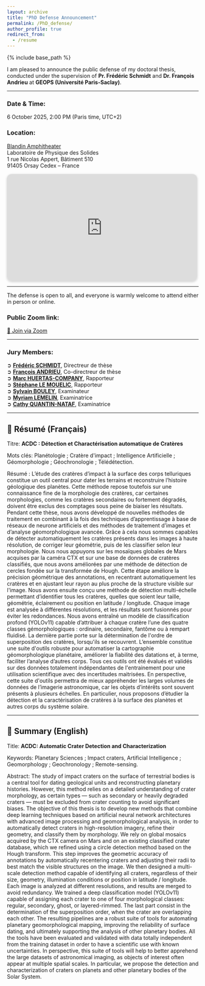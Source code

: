 ```yaml
---
layout: archive
title: "PhD Defense Announcement"
permalink: /PhD_defense/
author_profile: true
redirect_from:
  - /resume
---
```


{% include base_path %}

I am pleased to announce the public defense of my doctoral thesis, conducted under the supervision of **Pr. Frédéric Schmidt** and **Dr. François Andrieu** at **GEOPS (Université Paris-Saclay)**.

---

### Date & Time:
6 October 2025, 2:00 PM (Paris time, UTC+2)  

### Location:  
[Blandin Amphitheater](https://maps.app.goo.gl/AgZ5aw3tUPTGKppXA)   
Laboratoire de Physique des Solides   
1 rue Nicolas Appert, Bâtiment 510  
91405 Orsay Cedex – France  

<iframe 
  src="https://maps.google.com/maps?q=1%20Rue%20Nicolas%20Appert%2C%2091405%20Orsay&t=&z=16&ie=UTF8&iwloc=&output=embed"
  width="500" height="281"
  style="border:0; border-radius:12px; box-shadow:0 2px 6px rgba(0,0,0,0.2);"
  loading="lazy" allowfullscreen>
</iframe>

---

The defense is open to all, and everyone is warmly welcome to attend either in person or online.  

### Public Zoom link:

<a class="btn btn--primary btn--small" href="https://universite-paris-saclay-fr.zoom.us/j/93874359215pwd=8HtlagOW527a09Ha36V3OxPGl9F8BY.1" target="_blank" rel="noopener">
  🎥 Join via Zoom
</a>

---
### Jury Members: 

➲ **[Frédéric SCHMIDT](https://fredericschmidt.github.io)**, Directreur de thèse  
➲ **[François ANDRIEU](https://www.idref.fr/19359854X)**, Co-directreur de thèse  
➲ **[Marc HUERTAS-COMPANY](https://mhuertascompany.github.io)**, Rapporteur   
➲ **[Stéphane LE MOUELIC](https://lpg-umr6112.fr/member/le-mouelic-stephane/)**, Rapporteur   
➲ **[Sylvain BOULEY](https://www.iufrance.fr/les-membres-de-liuf/membre/2071.html)**, Examinateur     
➲ **[Myriam LEMELIN](https://www.usherbrooke.ca/geomatique/departement/personnel/personnel-enseignant/myriam-lemelin)**, Examinatrice  
➲ **[Cathy QUANTIN-NATAF](https://eplanets.univ-lyon1.fr/equipe/permanents/cathy-quantin/)**, Examinatrice   

---



## 📖 Résumé (Français)

Titre: **ACDC : Détection et Charactérisation automatique de Cratères**

Mots clés: Planétologie ; Cratère d'impact ; Intelligence Artificielle ; Géomorphologie ; Géochronologie ; Télédétection.

Résumé : 
L’étude des cratères d’impact à la surface des corps telluriques constitue un outil central pour dater les terrains et reconstruire l’histoire géologique des planètes. Cette méthode repose toutefois sur une connaissance fine de la morphologie des cratères, car certaines morphologies, comme les cratères secondaires ou fortement dégradés, doivent être exclus des comptages sous peine de biaiser les résultats. Pendant cette thèse, nous avons développé de nouvelles méthodes de traitement en combinant à la fois des techniques d’apprentissage à base de réseaux de neurone artificiels et des méthodes de traitement d’images et d’analyse géomorphologique avancée. Grâce à cela nous sommes capables de détecter automatiquement les cratères présents dans les images à haute résolution, de corriger leur géométrie, puis de les classifier selon leur morphologie. 
Nous nous appuyons sur les mosaïques globales de Mars acquises par la caméra CTX et sur une base de données de cratères classifiés, que nous avons améliorées par une méthode de détection de cercles fondée sur la transformée de Hough. Cette étape améliore la précision géométrique des annotations, en recentrant automatiquement les cratères et en ajustant leur rayon au plus proche de la structure visible sur l'image. Nous avons ensuite conçu une méthode de détection multi-échelle permettant d’identifier tous les cratères, quelles que soient leur taille, géométrie, éclairement ou position en latitude / longitude. Chaque image est analysée à différentes résolutions, et les résultats sont fusionnés pour éviter les redondances. Nous avons entraîné un modèle de classification profond (YOLOv11) capable d’attribuer à chaque cratère l’une des quatre classes gémorphologiques : ordinaire, secondaire, fantôme ou à rempart fluidisé. 
La dernière partie porte sur la détermination de l'ordre de superposition des cratères, lorsqu'ils se recouvrent. L’ensemble constitue une suite d'outils robuste pour automatiser la cartographie géomorphologique planétaire, améliorer la fiabilité des datations et, à terme, faciliter l’analyse d’autres corps. Tous ces outils ont été évalués et validés sur des données totalement indépendantes de l'entrainement pour une utilisation scientifique avec des incertitudes maitrisées. En perspective, cette suite d'outils permettra de mieux appréhender les larges volumes de données de l’imagerie astronomique, car les objets d’intérêts sont souvent présents à plusieurs échelles. En particulier, nous proposons d’étudier la détection et la caractérisation de cratères à la surface des planètes et autres corps du système solaire.

---

## 📖 Summary (English)


Title: **ACDC: Automatic Crater Detection and Characterization**

Keywords: Planetary Sciences ; Impact craters, Artificial Intelligence ; Geomorphology ; Geochronology ; Remote-sensing.

 
Abstract:
The study of impact craters on the surface of terrestrial bodies is a central tool for dating geological units and reconstructing planetary histories. However, this method relies on a detailed understanding of crater morphology, as certain types — such as secondary or heavily degraded craters — must be excluded from crater counting to avoid significant biases. The objective of this thesis is to develop new methods that combine deep learning techniques based on artificial neural network architectures with advanced image processing and geomorphological analysis, in order to automatically detect craters in high-resolution imagery, refine their geometry, and classify them by morphology. We rely on global mosaics acquired by the CTX camera on Mars and on an existing classified crater database, which we refined using a circle detection method based on the Hough transform. This step improves the geometric accuracy of annotations by automatically recentering craters and adjusting their radii to best match the visible structures on the image. We then designed a multi-scale detection method capable of identifying all craters, regardless of their size, geometry, illumination conditions or position in latitude / longitude. Each image is analyzed at different resolutions, and results are merged to avoid redundancy. We trained a deep classification model (YOLOv11) capable of assigning each crater to one of four morphological classes: regular, secondary, ghost, or layered-rimmed. The last part consist in the determination of the superposition order, when the crater are overlapping each other. The resulting pipelines are a robust suite of tools for automating planetary geomorphological mapping, improving the reliability of surface dating, and ultimately supporting the analysis of other planetary bodies. All the tools have been evaluated and validated with data totally independent from the training dataset in order to have a scientific use with known uncertainties. In perspective, this suite of tools will help to better apprehend the large datasets of astronomical imaging, as objects of interest often appear at multiple spatial scales. In particular, we propose the detection and characterization of craters on planets and other planetary bodies of the Solar System.

 
